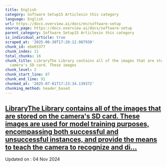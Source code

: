 ```yaml
---
title: English
category: Software Setup15 Articlesin this category
language: English
url: https://docs.overview.ai/docs/en/software-setup
source_page: https://docs.overview.ai/docs/software-setup
parent_category: Software Setup15 Articlesin this category
is_individual_article: true
scraped_at: '2025-06-30T17:20:12.987939'
chunk_id: ebe03377
chunk_index: 11
total_chunks: 16
chunk_title: LibraryThe Library contains all of the images that are stored on the
  camera's SD card. These images
chunk_level: 2
chunk_start_line: 87
chunk_end_line: 91
chunked_at: '2025-07-01T17:23:34.139372'
chunking_method: header_based
---
```


## [LibraryThe Library contains all of the images that are stored on the camera's SD card. These images are used for model training purposes, encompassing both successful and unsuccessful instances, and provide the means to teach the camera to recognize and di...](/docs/library)

Updated on : 04 Nov 2024
